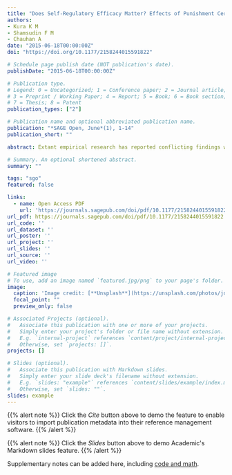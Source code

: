 ```yaml
---
title: "Does Self-Regulatory Efficacy Matter? Effects of Punishment Certainty and Punishment Severity on Organizational Deviance"
authors:
- Kura K M
- Shamsudin F M
- Chauhan A
date: "2015-06-18T00:00:00Z"
doi: "https://doi.org/10.1177/2158244015591822"

# Schedule page publish date (NOT publication's date).
publishDate: "2015-06-18T00:00:00Z"

# Publication type.
# Legend: 0 = Uncategorized; 1 = Conference paper; 2 = Journal article;
# 3 = Preprint / Working Paper; 4 = Report; 5 = Book; 6 = Book section;
# 7 = Thesis; 8 = Patent
publication_types: ["2"]

# Publication name and optional abbreviated publication name.
publication: "*SAGE Open, June*(1), 1-14"
publication_short: ""

abstract: Extant empirical research has reported conflicting findings with respect to the effects of punishment certainty and punishment severity on organizational deviance, suggesting the need to introduce a moderator. The present study tested whether self-regulatory efficacy matters on the relationships among punishment certainty, punishment severity, and organizational deviance. Drawing on deterrence and self-efficacy theories, this study examined the effects of punishment certainty, punishment severity, and self-regulatory efficacy on organizational deviance among 197 employed postgraduate students who enrolled in the Master of Business Administration program at two large universities located in the north-west geopolitical zone of Nigeria. We used self-administered questionnaires to collect data. Using Partial Least Squares Structural Equation Modeling (PLS-SEM), we found a significant negative relationship between punishment certainty and organizational deviance. Similarly, the results indicated that punishment severity had a significant negative relationship with organizational deviance. The study also found a significant negative relationship between self-regulatory efficacy and organizational deviance. As expected, self-regulatory efficacy was found to moderate the relationship between punishment certainty and organizational deviance. On the contrary, no significant interaction effect was found between self-regulatory efficacy and punishment severity. Implications of the study in the Nigerian context have been discussed.

# Summary. An optional shortened abstract.
summary: ""

tags: "sgo"
featured: false

links:
  - name: Open Access PDF 
    url: 'https://journals.sagepub.com/doi/pdf/10.1177/2158244015591822'
url_pdf: https://journals.sagepub.com/doi/pdf/10.1177/2158244015591822
url_code: ''
url_dataset: ''
url_poster: ''
url_project: ''
url_slides: ''
url_source: ''
url_video: ''

# Featured image
# To use, add an image named `featured.jpg/png` to your page's folder. 
image:
  caption: 'Image credit: [**Unsplash**](https://unsplash.com/photos/jdD8gXaTZsc)'
  focal_point: ""
  preview_only: false

# Associated Projects (optional).
#   Associate this publication with one or more of your projects.
#   Simply enter your project's folder or file name without extension.
#   E.g. `internal-project` references `content/project/internal-project/index.md`.
#   Otherwise, set `projects: []`.
projects: []

# Slides (optional).
#   Associate this publication with Markdown slides.
#   Simply enter your slide deck's filename without extension.
#   E.g. `slides: "example"` references `content/slides/example/index.md`.
#   Otherwise, set `slides: ""`.
slides: example
---
```


{{% alert note %}}
Click the *Cite* button above to demo the feature to enable visitors to import publication metadata into their reference management software.
{{% /alert %}}

{{% alert note %}}
Click the *Slides* button above to demo Academic's Markdown slides feature.
{{% /alert %}}

Supplementary notes can be added here, including [code and math](https://sourcethemes.com/academic/docs/writing-markdown-latex/).
